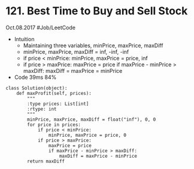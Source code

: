 # 121. Best Time to Buy and Sell Stock
Oct.08.2017
#Job/LeetCode
- Intuition
	- Maintaining three variables, minPrice, maxPrice, maxDiff
	- minPrice, maxPrice, maxDiff = inf, -inf, -inf
	- if price < minPrice: minPrice, maxPrice = price, inf
	- if price > maxPrice: maxPrice = price if maxPrice - minPrice > maxDiff: maxDiff = maxPrice = minPrice
- Code 39ms 84%
```
class Solution(object):
    def maxProfit(self, prices):
        """
        :type prices: List[int]
        :rtype: int
        """
        minPrice, maxPrice, maxDiff = float("inf"), 0, 0
        for price in prices:
            if price < minPrice:
                minPrice, maxPrice = price, 0
            if price > maxPrice:
                maxPrice = price
                if maxPrice - minPrice > maxDiff:
                    maxDiff = maxPrice - minPrice
        return maxDiff
```